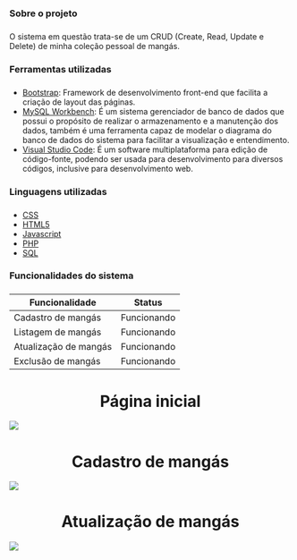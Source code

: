 ### Sobre o projeto <h3> 
O sistema em questão trata-se de um CRUD (Create, Read, Update e Delete) de minha coleção pessoal de mangás.
  
### Ferramentas utilizadas <h3>
* [Bootstrap](https://getbootstrap.com): Framework de desenvolvimento front-end que facilita a criação de layout das páginas.  
* [MySQL Workbench](https://www.mysql.com/products/workbench/): É um sistema gerenciador de banco de dados que possui o propósito de realizar o armazenamento e a manutenção dos dados, também é uma ferramenta capaz de modelar o diagrama do banco de dados do sistema para facilitar a visualização e entendimento.
* [Visual Studio Code](https://code.visualstudio.com): É um software multiplataforma para edição de código-fonte, podendo ser usada para desenvolvimento para diversos códigos, inclusive para desenvolvimento web.

### Linguagens utilizadas <h3>
 * [CSS](https://developer.mozilla.org/pt-BR/docs/Web/CSS)
 * [HTML5](https://developer.mozilla.org/pt-BR/docs/Web/Guide/HTML/HTML5)
 * [Javascript](https://developer.mozilla.org/pt-BR/docs/Web/JavaScript)
 * [PHP](https://www.php.net/manual/pt_BR/intro-whatis.php)
 * [SQL](https://www.w3schools.com/sql/)

### Funcionalidades do sistema <h3>
Funcionalidade | Status
------------ | -------------
Cadastro de mangás | Funcionando
Listagem de mangás | Funcionando
Atualização de mangás | Funcionando
Exclusão de mangás | Funcionando

<h1 align="center"> Página inicial </h1>

![](https://github.com/Iury189/php_mangas/blob/main/imagens/Inicio.png?raw=true)
  
<h1 align="center"> Cadastro de mangás </h1>

![](https://github.com/Iury189/php_mangas/blob/main/imagens/Cadastro.png?raw=true)
 
<h1 align="center"> Atualização de mangás </h1>

![](https://github.com/Iury189/php_mangas/blob/main/imagens/Atualizacao.png?raw=true)
